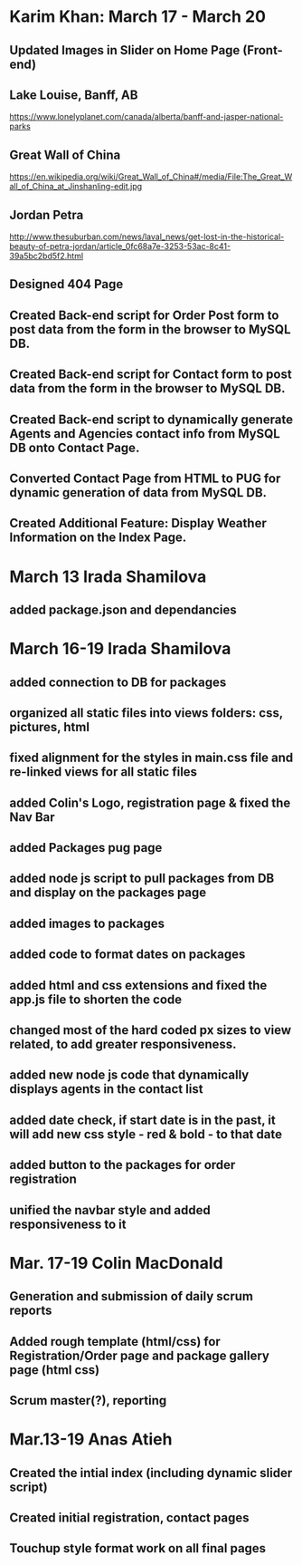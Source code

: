 # Karim Khan: March 17 - March 20

## Updated Images in Slider on Home Page (Front-end)
## Lake Louise, Banff, AB
https://www.lonelyplanet.com/canada/alberta/banff-and-jasper-national-parks


## Great Wall of China
https://en.wikipedia.org/wiki/Great_Wall_of_China#/media/File:The_Great_Wall_of_China_at_Jinshanling-edit.jpg

## Jordan Petra 
http://www.thesuburban.com/news/laval_news/get-lost-in-the-historical-beauty-of-petra-jordan/article_0fc68a7e-3253-53ac-8c41-39a5bc2bd5f2.html


## Designed 404 Page 

## Created Back-end script for Order Post form to post data from the form in the browser to MySQL DB.

## Created Back-end script for Contact form to post data from the form in the browser to MySQL DB.

## Created Back-end script to dynamically generate Agents and Agencies contact info from MySQL DB onto Contact Page.

## Converted Contact Page from HTML to PUG for dynamic generation of data from MySQL DB.

## Created Additional Feature: Display Weather Information on the Index Page.


# March 13 Irada Shamilova
  ## added package.json and dependancies

# March 16-19 Irada Shamilova
  ## added connection to DB for packages
  ## organized all static files into views folders: css, pictures, html
  ## fixed alignment for the styles in main.css file and re-linked views for all static files
  ## added Colin's Logo, registration page & fixed the Nav Bar
  ## added Packages pug page
  ## added node js script to pull packages from DB and display on the packages page
  ## added images to packages
  ## added code to format dates on packages
  ## added html and css extensions and fixed the app.js file to shorten the code
  ## changed most of the hard coded px sizes to view related, to add greater responsiveness. 
  ## added new node js code that dynamically displays agents in the contact list
  ## added date check, if start date is in the past, it will add new css style - red & bold - to that date
  ## added button to the packages for order registration
  ## unified the navbar style and added responsiveness to it

# Mar. 17-19 Colin MacDonald
  ## Generation and submission of daily scrum reports
  ## Added rough template (html/css) for Registration/Order page and package gallery page (html css)
  ## Scrum master(?), reporting

# Mar.13-19 Anas Atieh
  ## Created the intial index (including dynamic slider script)
  ## Created initial registration, contact pages 
  ## Touchup style format work on all final pages

